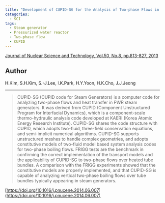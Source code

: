 ```yaml
---
title: "Development of CUPID-SG for the Analysis of Two-phase Flows in PWR Steam Generators"
categories:
  - SCI
tags:
  - Steam generator
  - Pressurized water reactor
  - Two-phase flow
  - CUPID
---
```


[Journal of Nuclear Science and Technology, Vol.50, No.8, pp.813-827, 2013](https://doi.org/10.1016/j.pnucene.2014.06.007)


## Author

H.Kim, S.H.Kim, S.-J.Lee, I.K.Park, H.Y.Yoon, H.K.Cho, J.J.Jeong

----

>CUPID-SG (CUPID code for Steam Generators) is a computer code for analyzing two-phase flows and heat transfer in PWR steam generators. It was derived from CUPID (Component Unstructured Program for Interfacial Dynamics), which is a component-scale thermo-hydraulic analysis code developed at KAERI (Korea Atomic Energy Research Institute). CUPID-SG shares the code structure with CUPID, which adopts two-fluid, three-field conservation equations, and semi-implicit numerical algorithms. CUPID-SG supports unstructured meshes to handle complex geometries, and adopts constitutive models of two-fluid model based system analysis codes for two-phase boiling flows. FRIGG tests are the benchmark in confirming the correct implementation of the transport models and the applicability of CUPID-SG to two-phase flows over heated tube bundles. A comparison with the FRIGG experiments showed that the constitutive models are properly implemented, and that CUPID-SG is capable of analyzing vertical two-phase boiling flows over tube bundles typically appearing in steam generators.

[https://doi.org/10.1016/j.pnucene.2014.06.007](https://doi.org/10.1016/j.pnucene.2014.06.007)